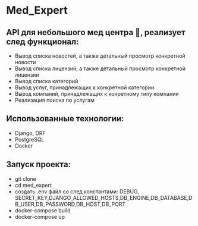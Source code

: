 # Med_Expert
## API для небольшого мед центра :pill:, реализует след функционал:
- Вывод списка новостей, а также детальный просмотр конкретной новости <br/> 
- Вывод списка лицензий, а также детальный просмотр конкретной лицензии <br/>
- Вывод списка категорий <br/>
- Вывод услуг, принадлежащих к конкретной категории <br/>
- Вывод компаний, принадлежащих к конретному типу компании <br/>
- Реализация поиска по услугам <br/>

## Использованные технологии:
- Django, DRF <br/>
- PostgreSQL <br/>
- Docker <br/>

## Запуск проекта:
- git clone  <br/>
- cd med_expert <br/>
- создать .env файл со след константами: DEBUG, SECRET_KEY,DJANGO_ALLOWED_HOSTS,DB_ENGINE,DB_DATABASE,DB_USER,DB_PASSWORD,DB_HOST,DB_PORT
- docker-compose build <br/>
- docker-compose up <br/>
